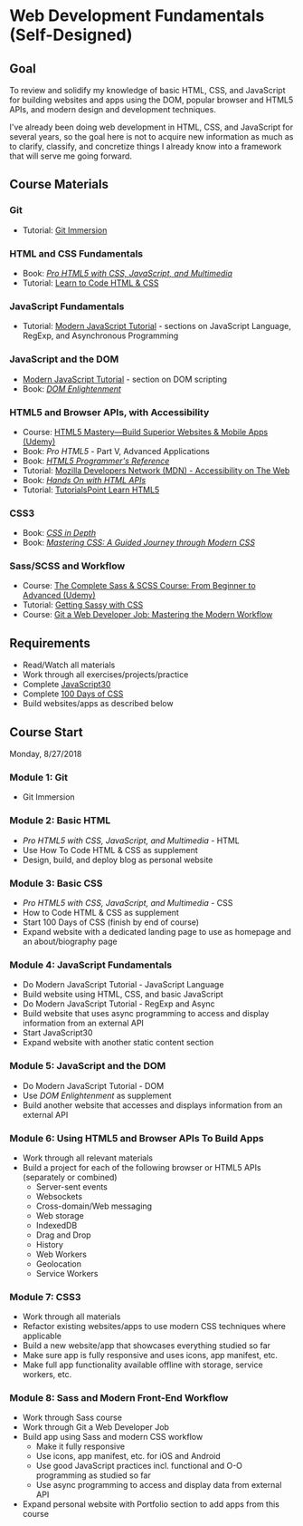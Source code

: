 # Web Development Fundamentals (Self-Designed)

## Goal

To review and solidify my knowledge of basic HTML, CSS, and JavaScript for building websites and apps using the DOM, popular browser and HTML5 APIs, and modern design and development techniques.

I've already been doing web development in HTML, CSS, and JavaScript for several years, so the goal here is not to acquire new information as much as to clarify, classify, and concretize things I already know into a framework that will serve me going forward.

## Course Materials

### Git

- Tutorial: [Git Immersion](http://gitimmersion.com/)

### HTML and CSS Fundamentals

- Book: [_Pro HTML5 with CSS, JavaScript, and Multimedia_](https://www.amazon.com/Pro-HTML5-CSS-JavaScript-Multimedia/dp/1484224620)
- Tutorial: [Learn to Code HTML & CSS](https://learn.shayhowe.com/)

### JavaScript Fundamentals

- Tutorial: [Modern JavaScript Tutorial](http://javascript.info) - sections on JavaScript Language, RegExp, and Asynchronous Programming

### JavaScript and the DOM

- [Modern JavaScript Tutorial](http://javascript.info) - section on DOM scripting
- Book: [_DOM Enlightenment_](http://domenlightenment.com/)

### HTML5 and Browser APIs, with Accessibility

- Course: [HTML5 Mastery—Build Superior Websites & Mobile Apps (Udemy)](https://www.udemy.com/html5-mastery-mobile-apps-websites/)
- Book: _Pro HTML5_ - Part V, Advanced Applications
- Book: [_HTML5 Programmer's Reference_](https://www.amazon.com/HTML5-Programmers-Reference-Jonathan-Reid/dp/1430263679)
- Tutorial: [Mozilla Developers Network (MDN) - Accessibility on The Web](https://developer.mozilla.org/en-US/docs/Web/Accessibility)
- Book: [_Hands On with HTML APIs_](https://www.amazon.com/Hands-HTML-APIs-Harness-Power/dp/1521391378)
- Tutorial: [TutorialsPoint Learn HTML5](https://www.tutorialspoint.com/html5/index.htm)

### CSS3

- Book: [_CSS in Depth_](https://www.amazon.com/CSS-Depth-Keith-J-Grant/dp/1617293458)
- Book: [_Mastering CSS: A Guided Journey through Modern CSS_](https://www.amazon.com/dp/B071GNQ2VQ/ref=dp-kindle-redirect?_encoding=UTF8&btkr=1)

### Sass/SCSS and Workflow

- Course: [The Complete Sass & SCSS Course: From Beginner to Advanced (Udemy)](https://www.udemy.com/sasscourse/)
- Tutorial: [Getting Sassy with CSS](http://www.sassshop.com/#/)
- Course: [Git a Web Developer Job: Mastering the Modern Workflow](https://www.udemy.com/git-a-web-developer-job-mastering-the-modern-workflow/)

## Requirements

- Read/Watch all materials
- Work through all exercises/projects/practice
- Complete [JavaScript30](https://javascript30.com)
- Complete [100 Days of CSS](https://100dayscss.com/)
- Build websites/apps as described below

## Course Start

Monday, 8/27/2018

### Module 1: Git

- Git Immersion

### Module 2: Basic HTML

- _Pro HTML5 with CSS, JavaScript, and Multimedia_ - HTML
- Use How To Code HTML & CSS as supplement
- Design, build, and deploy blog as personal website

### Module 3: Basic CSS

- _Pro HTML5 with CSS, JavaScript, and Multimedia_ - CSS
- How to Code HTML & CSS as supplement
- Start 100 Days of CSS (finish by end of course)
- Expand website with a dedicated landing page to use as homepage and an about/biography page

### Module 4: JavaScript Fundamentals

- Do Modern JavaScript Tutorial - JavaScript Language
- Build website using HTML, CSS, and basic JavaScript
- Do Modern JavaScript Tutorial - RegExp and Async
- Build website that uses async programming to access and display information from an external API
- Start JavaScript30
- Expand website with another static content section

### Module 5: JavaScript and the DOM

- Do Modern JavaScript Tutorial - DOM
- Use _DOM Enlightenment_ as supplement
- Build another website that accesses and displays information from an external API

### Module 6: Using HTML5 and Browser APIs To Build Apps

- Work through all relevant materials
- Build a project for each of the following browser or HTML5 APIs (separately or combined)
  - Server-sent events
  - Websockets
  - Cross-domain/Web messaging
  - Web storage
  - IndexedDB
  - Drag and Drop
  - History
  - Web Workers
  - Geolocation
  - Service Workers

### Module 7: CSS3

- Work through all materials
- Refactor existing websites/apps to use modern CSS techniques where applicable
- Build a new website/app that showcases everything studied so far
- Make sure app is fully responsive and uses icons, app manifest, etc.
- Make full app functionality available offline with storage, service workers, etc.

### Module 8: Sass and Modern Front-End Workflow

- Work through Sass course
- Work through Git a Web Developer Job
- Build app using Sass and modern CSS workflow
  - Make it fully responsive
  - Use icons, app manifest, etc. for iOS and Android
  - Use good JavaScript practices incl. functional and O-O programming as studied so far
  - Use async programming to access and display data from external API
- Expand personal website with Portfolio section to add apps from this course
